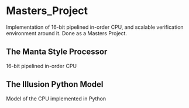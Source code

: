# Masters_Project
Implementation of 16-bit pipelined in-order CPU, and scalable verification environment around it.  Done as a Masters Project.
## The Manta Style Processor
16-bit pipelined in-order CPU
## The Illusion Python Model
Model of the CPU implemented in Python